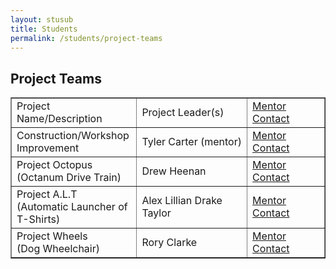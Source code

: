 ```yaml
---
layout: stusub
title: Students
permalink: /students/project-teams
---
```


## Project Teams

<table border="1" width="100%" cellpadding="4" cellspacing="0">
<tr>

<td width="40%">
Project Name/Description
</td>

<td>
Project Leader(s)
</td>

<td>
<a href="/contact/">Mentor Contact</a>
</td>
</tr>

<tr>

<td>
Construction/Workshop Improvement
</td>

<td>
Tyler Carter (mentor)
</td>
<td>
<a href="/contact/">Mentor Contact</a>
</td>
</tr>

<tr>
<td>
Project Octopus <br>
(Octanum Drive Train)
</td>

<td>
Drew Heenan
</td>

<td>
<a href="/contact/">Mentor Contact</a>
</td>
</tr>

<tr>
<td>
Project A.L.T<br>
(Automatic Launcher of T-Shirts)	
</td>

<td>
Alex Lillian
Drake Taylor
</td>
<td>
<a href="/contact/">Mentor Contact</a>
</td>
</tr>

<td>
Project Wheels<br>
(Dog Wheelchair)
</td>

<td>
Rory Clarke
</td>
<td>
<a href="/contact/">Mentor Contact</a>
</td>
</tr>

</table>